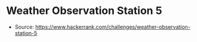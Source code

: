 # Weather Observation Station 5

- Source: https://www.hackerrank.com/challenges/weather-observation-station-5